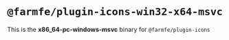 # `@farmfe/plugin-icons-win32-x64-msvc`

This is the **x86_64-pc-windows-msvc** binary for `@farmfe/plugin-icons`
